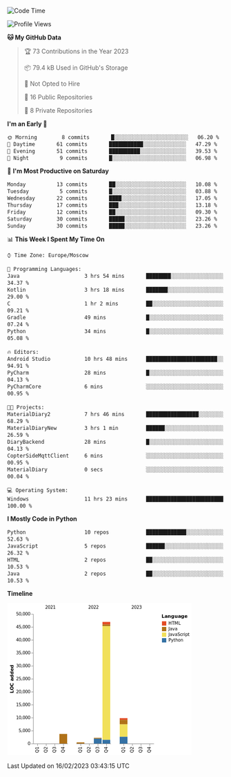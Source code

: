<!--START_SECTION:waka-->
![Code Time](http://img.shields.io/badge/Code%20Time-30%20hrs%202%20mins-blue)

![Profile Views](http://img.shields.io/badge/Profile%20Views-3-blue)

**🐱 My GitHub Data** 

> 🏆 73 Contributions in the Year 2023
 > 
> 📦 79.4 kB Used in GitHub's Storage 
 > 
> 🚫 Not Opted to Hire
 > 
> 📜 16 Public Repositories 
 > 
> 🔑 8 Private Repositories  
 > 
**I'm an Early 🐤** 

```text
🌞 Morning        8 commits       █░░░░░░░░░░░░░░░░░░░░░░░░   06.20 % 
🌆 Daytime       61 commits       ███████████░░░░░░░░░░░░░░   47.29 % 
🌃 Evening       51 commits       ██████████░░░░░░░░░░░░░░░   39.53 % 
🌙 Night          9 commits       █░░░░░░░░░░░░░░░░░░░░░░░░   06.98 % 

```
📅 **I'm Most Productive on Saturday** 

```text
Monday          13 commits       ██░░░░░░░░░░░░░░░░░░░░░░░   10.08 % 
Tuesday          5 commits       █░░░░░░░░░░░░░░░░░░░░░░░░   03.88 % 
Wednesday       22 commits       ████░░░░░░░░░░░░░░░░░░░░░   17.05 % 
Thursday        17 commits       ███░░░░░░░░░░░░░░░░░░░░░░   13.18 % 
Friday          12 commits       ██░░░░░░░░░░░░░░░░░░░░░░░   09.30 % 
Saturday        30 commits       █████░░░░░░░░░░░░░░░░░░░░   23.26 % 
Sunday          30 commits       █████░░░░░░░░░░░░░░░░░░░░   23.26 % 

```


📊 **This Week I Spent My Time On** 

```text
⌚︎ Time Zone: Europe/Moscow

💬 Programming Languages: 
Java                     3 hrs 54 mins       ████████░░░░░░░░░░░░░░░░░   34.37 % 
Kotlin                   3 hrs 18 mins       ███████░░░░░░░░░░░░░░░░░░   29.00 % 
C                        1 hr 2 mins         ██░░░░░░░░░░░░░░░░░░░░░░░   09.21 % 
Gradle                   49 mins             █░░░░░░░░░░░░░░░░░░░░░░░░   07.24 % 
Python                   34 mins             █░░░░░░░░░░░░░░░░░░░░░░░░   05.08 % 

🔥 Editors: 
Android Studio           10 hrs 48 mins      ███████████████████████░░   94.91 % 
PyCharm                  28 mins             █░░░░░░░░░░░░░░░░░░░░░░░░   04.13 % 
PyCharmCore              6 mins              ░░░░░░░░░░░░░░░░░░░░░░░░░   00.95 % 

🐱‍💻 Projects: 
MaterialDiary2           7 hrs 46 mins       █████████████████░░░░░░░░   68.29 % 
MaterialDiaryNew         3 hrs 1 min         ██████░░░░░░░░░░░░░░░░░░░   26.59 % 
DiaryBackend             28 mins             █░░░░░░░░░░░░░░░░░░░░░░░░   04.13 % 
CopterSideMqttClient     6 mins              ░░░░░░░░░░░░░░░░░░░░░░░░░   00.95 % 
MaterialDiary            0 secs              ░░░░░░░░░░░░░░░░░░░░░░░░░   00.04 % 

💻 Operating System: 
Windows                  11 hrs 23 mins      █████████████████████████   100.00 % 

```

**I Mostly Code in Python** 

```text
Python                   10 repos            █████████████░░░░░░░░░░░░   52.63 % 
JavaScript               5 repos             ██████░░░░░░░░░░░░░░░░░░░   26.32 % 
HTML                     2 repos             ██░░░░░░░░░░░░░░░░░░░░░░░   10.53 % 
Java                     2 repos             ██░░░░░░░░░░░░░░░░░░░░░░░   10.53 % 

```


**Timeline**

![Chart not found](https://raw.githubusercontent.com/Adlemex/Adlemex/main/charts/bar_graph.png) 


 Last Updated on 16/02/2023 03:43:15 UTC
<!--END_SECTION:waka-->

